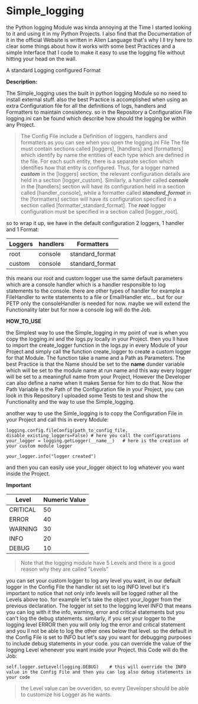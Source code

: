# Simple_logging

the Python logging Module was kinda annoying at the Time I started looking to it and using it in my Python Projects. I also find that the Documentation of it in the official Website is written in Alien Language that's why I ll try here to clear some things about how it works with some best Practices and a simple Interface that I code to make it easy to use the logging file without hitting your head on the wall.

A standard Logging configured Format 

**Description:**

The Simple_logging uses the built in python logging Module so no need to install external stuff. also the best Practice is accomplished when using
an extra Configuration file for all the definitions of logs, handlers and Formatters to maintain consistency. so in the Repository a Configuration
File logging.ini can be found which describe how should the logging be within any Project.

> The Config File include a Definition of loggers, handlers and  formatters as you can see when you open the logging.ini File
> The file must contain sections called [loggers], [handlers] and [formatters] which identify by name the entities of each type which
> are defined in the file. For each such entity, there is a separate section which identifies how that entity is configured. 
> Thus, for a logger named ***custom*** in the [loggers] section, the relevant configuration details are held in a section [logger_custom].
> Similarly, a handler called ***console*** in the [handlers] section will have its configuration held in a section called [handler_console],
> while a formatter called ***standard_format*** in the [formatters] section will have its configuration specified in a section called [formatter_standard_format]. 
> The ***root*** logger configuration must be specified in a section called [logger_root].

so to wrap it up, we have in the default configuration 2 loggers, 1 handler and 1 Format:

| Loggers | handlers | Formatters|
| ------ | ------ | ------ |
| root | console |  standard_format |
| custom | console |  standard_format |

this means our root and custom logger use the same default parameters which are a console handler which is a handler responsible to log
statements to the console. there are other types of handler for example a FileHandler to write statements to a file or EmailHandler etc...
but for our PETP only the consoleHandler is needed for now. maybe we will extend the Functionality later but for now a console log will do the Job.

**HOW_TO_USE**

the Simplest way to use the Simple_logging in my point of vue is when you copy the logging.ini and the logs.py locally in your Project.
then you ll have to import the create_logger function in the logs.py in every Module of your Project and simply call the function
create_logger to create a custom logger for that Module. The function take a name and a Path as Parameters. The best Practice is that
the Name should be set to the __name__ dunder variable which will be set to the module name at run name and this way every logger will be set
to a meaningfull name from your Project, However the Developer can also define a name when it makes Sense for him to do that.
Now the Path Variable is the Path of the Configuration file in your Project, you can look in this Repository I uploaded some Tests to test
and show the Functionality and the way to use the Simple_logging.

another way to use the Simle_logging is to copy the Configuration File in your Project and call this in every Module:
```
logging.config.fileConfig(path_to_config_file, disable_existing_loggers=False) # here you call the configurations
your_logger = logging.getLogger(__name__)   # here is the creation of your custom module logger

your_logger.info("logger created")
```
and then you can easily use your_logger object to log whatever you want inside the Project.

**Important**


| Level | Numeric Value |
| ------ | ------ |
| CRITICAL | 50 |
| ERROR | 40 | 
| WARNING | 30 |
| INFO | 20 |
| DEBUG | 10 | 
>  Note that the logging module have 5 Levels and there is a good reason why they are called "Levels"

you can set your custom logger to log any level you want, in our default logger in the Config File the handler ist set to log INFO level
but it's important to notice that not only info levels will be logged rather all the Levels above too.
for example let's take the object your_logger from the previous declaration. The logger ist set to the logging level INFO that means 
you can log with it the info, warning, error and critical statements but you can't log the debug statements. similarly, if you
set your logger to the logging level ERROR then you will only log the error and critical statement and you ll not be able
to log the other ones below that level. 
so the default in the Config File is set to INFO but let's say you want for debugging purposes to include debug statements in your code.
you can override the value of the logging Level whenever you want inside your Project. this Code will do the Job:

`self.logger.setLevel(logging.DEBUG)    # this will override the INFO value in the Config File and then you can log also debug statements in your code`

> the Level value can be ovveriden, so every Developer should be able to customize his Logger as he wants.




